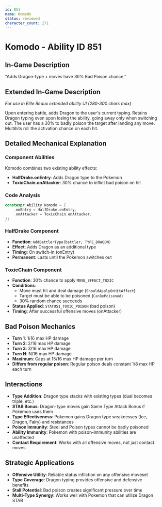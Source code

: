 ```yaml
---
id: 851
name: Komodo
status: reviewed
character_count: 271
---
```


# Komodo - Ability ID 851

## In-Game Description
"Adds Dragon-type + moves have 30% Bad Poison chance."

## Extended In-Game Description
*For use in Elite Redux extended ability UI (280-300 chars max)*

Upon entering battle, adds Dragon to the user's current typing. Retains Dragon typing even upon losing the ability, going away only when switching out. The user has a 30% to badly poison the target after landing any move. Multihits roll the activation chance on each hit.

## Detailed Mechanical Explanation

### Component Abilities
Komodo combines two existing ability effects:
- **HalfDrake.onEntry**: Adds Dragon type to the Pokemon
- **ToxicChain.onAttacker**: 30% chance to inflict bad poison on hit

### Code Analysis
```cpp
constexpr Ability Komodo = {
    .onEntry = HalfDrake.onEntry,
    .onAttacker = ToxicChain.onAttacker,
};
```

### HalfDrake Component
- **Function**: `AddBattlerType(battler, TYPE_DRAGON)`
- **Effect**: Adds Dragon as an additional type
- **Timing**: On switch-in (onEntry)
- **Permanent**: Lasts until the Pokemon switches out

### ToxicChain Component  
- **Function**: 30% chance to apply `MOVE_EFFECT_TOXIC`
- **Conditions**: 
  - Move must hit and deal damage (`ShouldApplyOnHitAffect`)
  - Target must be able to be poisoned (`CanBePoisoned`)
  - 30% random chance succeeds
- **Status Applied**: `STATUS1_TOXIC_POISON` (bad poison)
- **Timing**: After successful offensive moves (onAttacker)

## Bad Poison Mechanics
- **Turn 1**: 1/16 max HP damage
- **Turn 2**: 2/16 max HP damage  
- **Turn 3**: 3/16 max HP damage
- **Turn N**: N/16 max HP damage
- **Maximum**: Caps at 15/16 max HP damage per turn
- **Differs from regular poison**: Regular poison deals constant 1/8 max HP each turn

## Interactions
- **Type Addition**: Dragon type stacks with existing types (dual becomes triple, etc.)
- **STAB Bonus**: Dragon-type moves gain Same Type Attack Bonus if Pokemon uses them
- **Type Effectiveness**: Pokemon gains Dragon type weaknesses (Ice, Dragon, Fairy) and resistances
- **Poison Immunity**: Steel and Poison types cannot be badly poisoned
- **Ability Immunity**: Pokemon with poison-immunity abilities are unaffected
- **Contact Requirement**: Works with all offensive moves, not just contact moves

## Strategic Applications
- **Offensive Utility**: Reliable status infliction on any offensive moveset
- **Type Coverage**: Dragon typing provides offensive and defensive benefits
- **Stall Potential**: Bad poison creates significant pressure over time
- **Multi-Type Synergy**: Works well with Pokemon that can utilize Dragon STAB